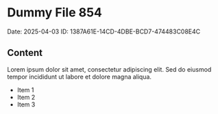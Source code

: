 # Dummy File 854

Date: 2025-04-03
ID: 1387A61E-14CD-4DBE-BCD7-474483C08E4C

## Content

Lorem ipsum dolor sit amet, consectetur adipiscing elit.
Sed do eiusmod tempor incididunt ut labore et dolore magna aliqua.

* Item 1
* Item 2
* Item 3
